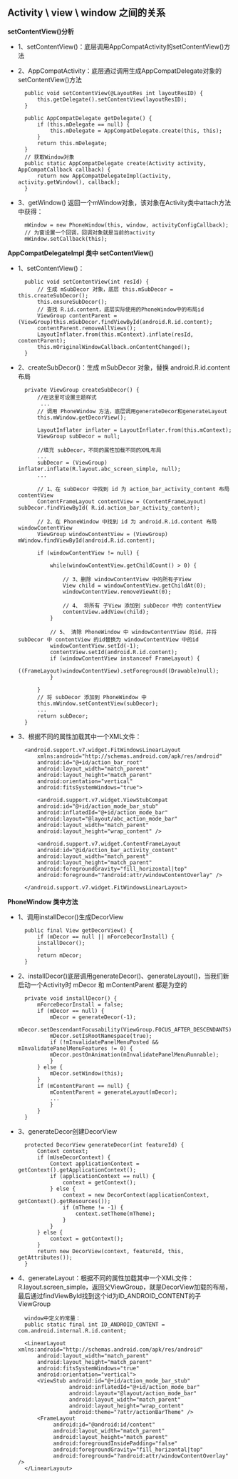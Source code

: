 ## Activity \ view \ window 之间的关系 ##

**setContentView()分析**
	
* 1、setContentView()：底层调用AppCompatActivity的setContentView()方法

* 2、AppCompatActivity：底层通过调用生成AppCompatDelegate对象的setContentView()方法

		public void setContentView(@LayoutRes int layoutResID) {
			this.getDelegate().setContentView(layoutResID);
		}

		public AppCompatDelegate getDelegate() {
			if (this.mDelegate == null) {
			    this.mDelegate = AppCompatDelegate.create(this, this);
			}
			return this.mDelegate;
		}
		// 获取Window对象
		public static AppCompatDelegate create(Activity activity, AppCompatCallback callback) {
			return new AppCompatDelegateImpl(activity, activity.getWindow(), callback);
		}

* 3、getWindow() 返回一个mWindow对象，该对象在Activity类中attach方法中获得：

		mWindow = new PhoneWindow(this, window, activityConfigCallback);
		// 为窗设置一个回调，回调对象就是当前的activity
		mWindow.setCallback(this);


**AppCompatDelegateImpl 类中 setContentView()**

* 1、setContentView()：

		public void setContentView(int resId) {
			// 生成 mSubDecor 对象，底层 this.mSubDecor = this.createSubDecor();
			this.ensureSubDecor(); 
			// 查找 R.id.content，底层实际使用的PhoneWindow中的布局id
			ViewGroup contentParent = (ViewGroup)this.mSubDecor.findViewById(android.R.id.content);
			contentParent.removeAllViews();
			LayoutInflater.from(this.mContext).inflate(resId, contentParent);
			this.mOriginalWindowCallback.onContentChanged();
		}

* 2、createSubDecor()：生成 mSubDecor 对象，替换 android.R.id.content 布局

		private ViewGroup createSubDecor() {
			//在这里可设置主题样式
			 ...
			// 调用 PhoneWindow 方法，底层调用generateDecor和generateLayout
			this.mWindow.getDecorView();
			
			LayoutInflater inflater = LayoutInflater.from(this.mContext);
			ViewGroup subDecor = null;

			//填充 subDecor，不同的属性加载不同的XML布局
			...
			subDecor = (ViewGroup) inflater.inflate(R.layout.abc_screen_simple, null);
			...
			
			// 1、在 subDecor 中找到 id 为 action_bar_activity_content 布局 contentView
			ContentFrameLayout contentView = (ContentFrameLayout) subDecor.findViewById( R.id.action_bar_activity_content);

			// 2、在 PhoneWindow 中找到 id 为 android.R.id.content 布局 windowContentView         
			ViewGroup windowContentView = (ViewGroup) mWindow.findViewById(android.R.id.content);

			if (windowContentView != null) {
			
				while(windowContentView.getChildCount() > 0) {

					// 3、删除 windowContentView 中的所有子View
					View child = windowContentView.getChildAt(0);
					windowContentView.removeViewAt(0);

					// 4、 将所有 子View 添加到 subDecor 中的 contentView
					contentView.addView(child);
				}

				// 5、 清除 PhoneWindow 中 windowContentView 的id，并将 subDecor 中 contentView 的id替换为 windowContentView 中的id
				windowContentView.setId(-1);
				contentView.setId(android.R.id.content);
				if (windowContentView instanceof FrameLayout) {
				    ((FrameLayout)windowContentView).setForeground((Drawable)null);
				}

			}
			// 将 subDecor 添加到 PhoneWindow 中
			this.mWindow.setContentView(subDecor);
			...
			return subDecor;
		}

* 3、根据不同的属性加载其中一个XML文件：

		<android.support.v7.widget.FitWindowsLinearLayout
		    xmlns:android="http://schemas.android.com/apk/res/android"
		    android:id="@+id/action_bar_root"
		    android:layout_width="match_parent"
		    android:layout_height="match_parent"
		    android:orientation="vertical"
		    android:fitsSystemWindows="true">

		    <android.support.v7.widget.ViewStubCompat
			android:id="@+id/action_mode_bar_stub"
			android:inflatedId="@+id/action_mode_bar"
			android:layout="@layout/abc_action_mode_bar"
			android:layout_width="match_parent"
			android:layout_height="wrap_content" />

		    <android.support.v7.widget.ContentFrameLayout
		    android:id="@id/action_bar_activity_content"
		    android:layout_width="match_parent"
		    android:layout_height="match_parent"
		    android:foregroundGravity="fill_horizontal|top"
		    android:foreground="?android:attr/windowContentOverlay" />

		</android.support.v7.widget.FitWindowsLinearLayout>
		

**PhoneWindow 类中方法**

* 1、调用installDecor()生成DecorView

		public final View getDecorView() {
		    if (mDecor == null || mForceDecorInstall) {
			installDecor();
		    }
		    return mDecor;
		}

* 2、installDecor()底层调用generateDecor()、generateLayout()，当我们新启动一个Activity时 mDecor 和 mContentParent 都是为空的
	
		private void installDecor() {
			mForceDecorInstall = false;
			if (mDecor == null) {
			    mDecor = generateDecor(-1);
			    mDecor.setDescendantFocusability(ViewGroup.FOCUS_AFTER_DESCENDANTS);
			    mDecor.setIsRootNamespace(true);
			    if (!mInvalidatePanelMenuPosted && mInvalidatePanelMenuFeatures != 0) {
				mDecor.postOnAnimation(mInvalidatePanelMenuRunnable);
			    }
			} else {
			    mDecor.setWindow(this);
			}
			if (mContentParent == null) {
			    mContentParent = generateLayout(mDecor);   
			    ...
			    }
			}
		}

* 3、generateDecor创建DecorView
	
		protected DecorView generateDecor(int featureId) {
		    Context context;
		    if (mUseDecorContext) {
		        Context applicationContext = getContext().getApplicationContext();
		        if (applicationContext == null) {
		            context = getContext();
		        } else {
		            context = new DecorContext(applicationContext, getContext().getResources());
		            if (mTheme != -1) {
		                context.setTheme(mTheme);
		            }
		        }
		    } else {
		        context = getContext();
		    }
		    return new DecorView(context, featureId, this, getAttributes());
		}

* 4、generateLayout：根据不同的属性加载其中一个XML文件：R.layout.screen_simple，返回父ViewGroup，就是DecorView加载的布局，最后通过findViewById找到这个id为ID_ANDROID_CONTENT的子ViewGroup
		
		window中定义的常量：
		public static final int ID_ANDROID_CONTENT = com.android.internal.R.id.content;

		<LinearLayout xmlns:android="http://schemas.android.com/apk/res/android"
		    android:layout_width="match_parent"
		    android:layout_height="match_parent"
		    android:fitsSystemWindows="true"
		    android:orientation="vertical">
		    <ViewStub android:id="@+id/action_mode_bar_stub"
		              android:inflatedId="@+id/action_mode_bar"
		              android:layout="@layout/action_mode_bar"
		              android:layout_width="match_parent"
		              android:layout_height="wrap_content"
		              android:theme="?attr/actionBarTheme" />
		    <FrameLayout
		         android:id="@android:id/content"
		         android:layout_width="match_parent"
		         android:layout_height="match_parent"
		         android:foregroundInsidePadding="false"
		         android:foregroundGravity="fill_horizontal|top"
		         android:foreground="?android:attr/windowContentOverlay" />
		</LinearLayout>

		

